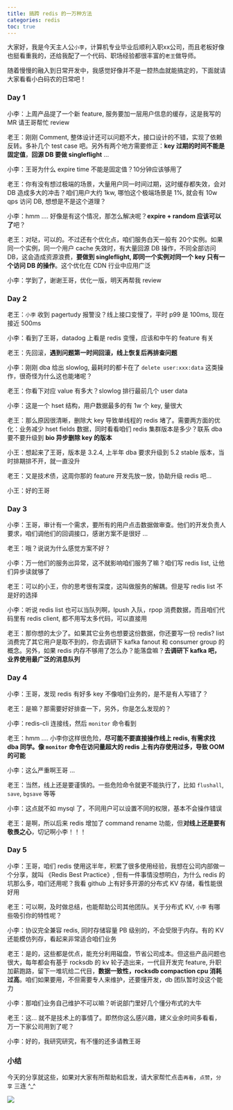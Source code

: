 ```yaml
---
title: 搞跨 redis 的一万种方法
categories: redis
toc: true
---
```


大家好，我是今天主人公`小李`，计算机专业毕业后顺利入职xx公司，而且老板好像也挺看重我的，还给我配了一个代码、职场经验都很丰富的`老王`做导师。

随着慢慢的融入到日常开发中，我感觉好像并不是一腔热血就能搞定的，下面就请大家看看小白码农的日常吧！

### Day 1
小李：上周产品提了一个新 feature, 服务要加一层用户信息的缓存，这是我写的 MR 请王哥帮忙 review

老王：刚刚 Comment, 整体设计还可以问题不大，接口设计的不错，实现了依赖反转。多补几个 test case 吧。另外有两个地方需要修正：**key 过期的时间不能是固定值**，**回源 DB 要做 singleflight** ...

小李：王哥为什么 expire time 不能是固定值？10分钟应该够用了

老王：你有没有想过极端的场景，大量用户同一时间过期，这时缓存都失效，会对 DB 造成多大的冲击？咱们用户大约 1kw, 哪怕这个极端场景是 1%, 就会有 10w qps 访问 DB, 想想是不是这个道理？

小李：hmm .... 好像是有这个情况，那怎么解决呢？**expire + random 应该可以了**吧？

老王：对哒，可以的。不过还有个优化点，咱们服务白天一般有 20个实例。如果同一个实例，同一个用户 cache 失效时，有大量回源 DB 操作，不同全部访问 DB，这会造成资源浪费，**要做到 singleflight, 即同一个实例对同一个 key 只有一个访问 DB 的操作**。这个优化在 CDN 行业中应用广泛

小李：学到了，谢谢王哥，优化一版，明天再帮我 review 
### Day 2
老王：`小李` 收到 pagertudy 报警没？线上接口变慢了，平时 p99 是 100ms, 现在接近 500ms

小李：看到了王哥，datadog 上看是 redis 变慢，应该和中午的 feature 有关

老王：先回滚，**遇到问题第一时间回滚，线上恢复后再排查问题**

小李：刚刚 dba 给出 slowlog, 最耗时的都卡在了 `delete user:xxx:data` 这类操作，很奇怪为什么这也能堵呢？

老王：你看下对应 value 有多大？slowlog 排行最前几个 user data 

小李：这是一个 hset 结构，用户数据最多的有 1w 个 key, 量很大

老王：那么原因很清晰，删除大 key 导致单线程的 redis 堵了。需要两方面的优化：业务减少 hset fields 数据，同时看看咱们 redis 集群版本是多少？联系 dba 要不要升级到 **bio 异步删除 key 的版本**

小王：想起来了王哥，版本是 3.2.4, 上半年 dba 要求升级到 5.2 stable 版本，当时排期排不开，就一直没升

老王：又是技术债，这周你那的 feature 开发先放一放，协助升级 redis 吧...

小王：好的王哥

### Day 3
小李：王哥，审计有一个需求，要所有的用户点击数据做审查。他们的开发负责人要求，咱们调他们的回调接口，感谢方案不是很好 ...

老王：哦？说说为什么感觉方案不好？

小李：万一他们的服务出异常，这不就影响咱们服务了嘛？咱们写 redis list, 让他们异步读就够了

老王：可以的小王，你的思考很有深度，这叫做服务的解耦。但是写 redis list 不是好的选择

小李：听说 redis list 也可以当队列啊，lpush 入队，rpop 消费数据，而且咱们代码里有 redis client, 都不用写太多代码，可以直接用

老王：那你想的太少了。如果其它业务也想要这份数据，你还要写一份 redis? list 消费完了其它用户是取不到的，你去调研下 kafka fanout 和 consumer group 的概念。另外，如果 redis 内存不够用了怎么办？能落盘嘛？**去调研下 kafka 吧，业界使用最广泛的消息队列**
### Day 4
小李：王哥，发现 redis 有好多 key 不像咱们业务的，是不是有人写错了？

老王：是嘛？那需要好好排查一下，另外，你是怎么发现的？

小李：redis-cli 连接线，然后 `monitor` 命令看到

老王：hmm .... 小李你这样很危险，**尽可能不要直接操作线上 redis, 有需求找 dba 同学。像 `monitor` 命令在访问量超大的 redis 上有内存使用过多，导致 OOM 的可能**

小李：这么严重啊王哥 ...

老王：当然，线上还是要谨慎的。一些危险命令就更不能执行了，比如 `flushall`, `save`, `bgsave` 等等

小李：这点就不如 mysql 了，不同用户可以设置不同的权限，基本不会操作错误

老王：是啊，所以后来 redis 增加了 command rename 功能，但**对线上还是要有敬畏之心**，切记啊小李！！！
### Day 5
小李：王哥，咱们 redis 使用这半年，积累了很多使用经验，我想在公司内部做一个分享，就叫 《Redis Best Practice》, 但有一件事情没想明白，为什么 redis 的坑那么多，咱们还用呢？我看 github 上有好多开源的分布式 KV 存储，看性能很好用

老王：可以啊，及时做总结，也能帮助公司其他团队。关于分布式 KV, `小李` 有哪些吸引你的特性呢？

小李：协议完全兼容 redis, 同时存储容量 PB 级别的，不会受限于内存。有的 KV 还能模仿列存，看起来非常适合咱们业务

老王：是的，这些都是优点，能充分利用磁盘，节省公司成本。但这些产品问题也很大，每年都会有基于 rocksdb 的 kv 轮子造出来，一代目开发完 feature, 升职加薪跑路，留下一堆坑给二代目，**数据一致性，rocksdb compaction cpu 消耗过高**。咱们如果要用，不但需要专人来维护，还要懂开发，db 团队暂时没这个能力

小李：那咱们业务自己维护不可以嘛？听说部门里好几个懂分布式的大牛

老王：这... 就不是技术上的事情了。即然你这么感兴趣，建义业余时间多看看，万一下家公司用到了呢？

小李：好的，我研究研究，有不懂的还多请教王哥

### 小结
今天的分享就这些，如果对大家有所帮助和启发，请大家帮忙点击`再看`，`点赞`，`分享` 三连 ^_^

![](https://gitee.com/dongzerun/images/raw/master/img/dongzerun-weixin-code.png)